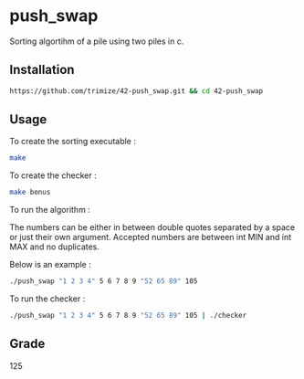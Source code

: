 # push_swap


Sorting algortihm of a pile using two piles in c.


## Installation


```bash
https://github.com/trimize/42-push_swap.git && cd 42-push_swap
```

## Usage

To create the sorting executable :

```bash
make
```


To create the checker : 


```bash
make bonus
```


To run the algorithm :

The numbers can be either in between double quotes separated by a space or just their own argument.
Accepted numbers are between int MIN and int MAX and no duplicates.

Below is an example :

```bash
./push_swap "1 2 3 4" 5 6 7 8 9 "52 65 89" 105
```

To run the checker : 

```bash
./push_swap "1 2 3 4" 5 6 7 8 9 "52 65 89" 105 | ./checker
```


## Grade

125
